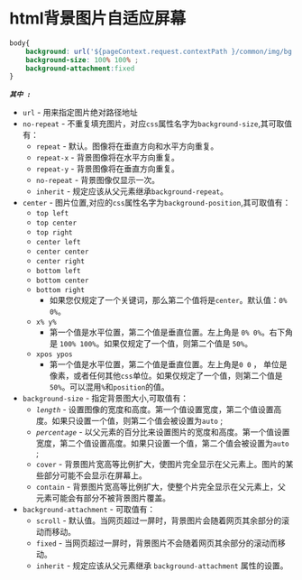 
# html背景图片自适应屏幕 

```css
body{
    background: url('${pageContext.request.contextPath }/common/img/bg.jpg') no-repeat center;  
    background-size: 100% 100% ;  
    background-attachment:fixed
}
```

***`其中 :`***

* `url` - 用来指定图片绝对路径地址
* `no-repeat` - 不重复填充图片，对应`css`属性名字为`background-size`,其可取值有：
    * `repeat` - 默认。图像将在垂直方向和水平方向重复。
    * `repeat-x` - 背景图像将在水平方向重复。
    * `repeat-y` - 背景图像将在垂直方向重复。
    * `no-repeat` - 背景图像仅显示一次。
    * `inherit` - 规定应该从父元素继承`background-repeat`。
* `center` - 图片位置,对应的`css`属性名字为`background-position`,其可取值有：
    * `top left`
    * `top center`
    * `top right`
    * `center left`
    * `center center`
    * `center right`
    * `bottom left`
    * `bottom center`
    * `bottom right`
        * 如果您仅规定了一个关键词，那么第二个值将是`center`。默认值：`0% 0%`。
    * `x% y%`
        * 第一个值是水平位置，第二个值是垂直位置。左上角是 `0% 0%`。右下角是 `100% 100%`。如果仅规定了一个值，则第二个值是 `50%`。
    * `xpos ypos`
        * 第一个值是水平位置，第二个值是垂直位置。左上角是`0 0` ， 单位是像素，或者任何其他`css`单位。如果仅规定了一个值，则第二个值是 `50%`。可以混用`%`和`position`的值。
* `background-size` - 指定背景图大小,可取值有：
    * *`length`* - 设置图像的宽度和高度。第一个值设置宽度，第二个值设置高度。如果只设置一个值，则第二个值会被设置为`auto` ;
    * *`percentage`* - 以父元素的百分比来设置图片的宽度和高度。第一个值设置宽度，第二个值设置高度。如果只设置一个值，第二个值会被设置为`auto` ;
    * `cover` - 背景图片宽高等比例扩大，使图片完全显示在父元素上。图片的某些部分可能不会显示在屏幕上。
    * `contain` - 背景图片宽高等比例扩大，使整个片完全显示在父元素上，父元素可能会有部分不被背景图片覆盖。
* `background-attachment` - 可取值有：
    * `scroll` - 默认值。当网页超过一屏时，背景图片会随着网页其余部分的滚动而移动。
    * `fixed` - 当网页超过一屏时，背景图片不会随着网页其余部分的滚动而移动。
    * `inherit` - 规定应该从父元素继承 `background-attachment` 属性的设置。